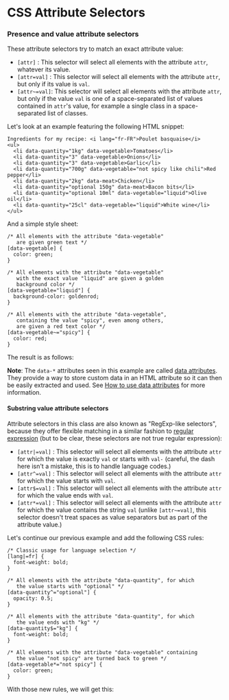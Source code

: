 # CSS Attribute Selectors

### Presence and value attribute selectors

These attribute selectors try to match an exact attribute value:

* `[attr]` : This selector will select all elements with the attribute `attr`, whatever its value.
* `[attr=val]` : This selector will select all elements with the attribute `attr`, but only if its value is `val`.
* `[attr~=val]`: This selector will select all elements with the attribute `attr`, but only if the value `val` is one of a space-separated list of values contained in `attr`'s value, for example a single class in a space-separated list of classes.

Let's look at an example featuring the following HTML snippet:

```text
Ingredients for my recipe: <i lang="fr-FR">Poulet basquaise</i>
<ul>
  <li data-quantity="1kg" data-vegetable>Tomatoes</li>
  <li data-quantity="3" data-vegetable>Onions</li>
  <li data-quantity="3" data-vegetable>Garlic</li>
  <li data-quantity="700g" data-vegetable="not spicy like chili">Red pepper</li>
  <li data-quantity="2kg" data-meat>Chicken</li>
  <li data-quantity="optional 150g" data-meat>Bacon bits</li>
  <li data-quantity="optional 10ml" data-vegetable="liquid">Olive oil</li>
  <li data-quantity="25cl" data-vegetable="liquid">White wine</li>
</ul>
```

And a simple style sheet:

```text
/* All elements with the attribute "data-vegetable"
   are given green text */
[data-vegetable] {
  color: green;
}
​
/* All elements with the attribute "data-vegetable"
   with the exact value "liquid" are given a golden
   background color */
[data-vegetable="liquid"] {
  background-color: goldenrod;
}
​
/* All elements with the attribute "data-vegetable",
   containing the value "spicy", even among others,
   are given a red text color */
[data-vegetable~="spicy"] {
  color: red;
}
```

The result is as follows:

**Note**: The `data-*` attributes seen in this example are called [data attributes](https://developer.mozilla.org/en-US/docs/Web/HTML/Global_attributes/data-*). They provide a way to store custom data in an HTML attribute so it can then be easily extracted and used. See [How to use data attributes](https://developer.mozilla.org/en-US/docs/Learn/HTML/Howto/Use_data_attributes) for more information.

#### Substring value attribute selectors

Attribute selectors in this class are also known as "RegExp-like selectors", because they offer flexible matching in a similar fashion to [regular expression](https://developer.mozilla.org/en-US/docs/Glossary/regular_expression) \(but to be clear, these selectors are not true regular expression\):

* `[attr|=val]` : This selector will select all elements with the attribute `attr` for which the value is exactly `val` or starts with `val-` \(careful, the dash here isn't a mistake, this is to handle language codes.\)
* `[attr^=val]` : This selector will select all elements with the attribute `attr` for which the value starts with `val`.
* `[attr$=val]` : This selector will select all elements with the attribute `attr` for which the value ends with `val`.
* `[attr*=val]` : This selector will select all elements with the attribute `attr` for which the value contains the string `val` \(unlike `[attr~=val]`, this selector doesn't treat spaces as value separators but as part of the attribute value.\)

Let's continue our previous example and add the following CSS rules:

```text
/* Classic usage for language selection */
[lang|=fr] {
  font-weight: bold;
}
​
/* All elements with the attribute "data-quantity", for which
   the value starts with "optional" */
[data-quantity^="optional"] {
  opacity: 0.5;
}
​
/* All elements with the attribute "data-quantity", for which
   the value ends with "kg" */
[data-quantity$="kg"] {
  font-weight: bold;
}
​
/* All elements with the attribute "data-vegetable" containing
   the value "not spicy" are turned back to green */
[data-vegetable*="not spicy"] {
  color: green;
}
```

 With those new rules, we will get this:

